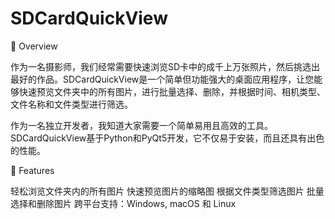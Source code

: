 # SDCardQuickView

📸 Overview

作为一名摄影师，我们经常需要快速浏览SD卡中的成千上万张照片，然后挑选出最好的作品。SDCardQuickView是一个简单但功能强大的桌面应用程序，让您能够快速预览文件夹中的所有图片，进行批量选择、删除，并根据时间、相机类型、文件名称和文件类型进行筛选。

作为一名独立开发者，我知道大家需要一个简单易用且高效的工具。SDCardQuickView基于Python和PyQt5开发，它不仅易于安装，而且还具有出色的性能。

🚀 Features

轻松浏览文件夹内的所有图片
快速预览图片的缩略图
根据文件类型筛选图片
批量选择和删除图片
跨平台支持：Windows, macOS 和 Linux
